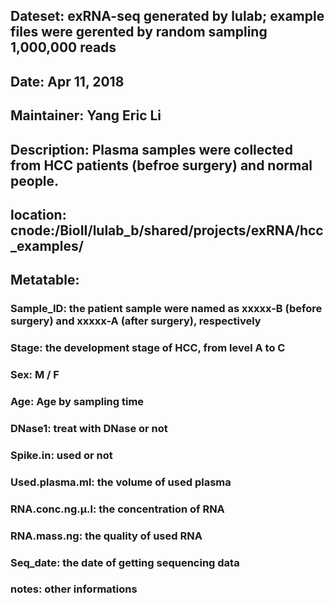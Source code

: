 ## Dateset: exRNA-seq generated by lulab; example files were gerented by random sampling 1,000,000 reads
## Date: Apr 11, 2018
## Maintainer: Yang Eric Li
## Description: Plasma samples were collected from HCC patients (befroe surgery) and normal people.
## location: cnode:/BioII/lulab_b/shared/projects/exRNA/hcc_examples/

## Metatable:
###       Sample_ID: the patient sample were named as xxxxx-B (before surgery) and xxxxx-A (after surgery), respectively
###       Stage: the development stage of HCC, from level A to C
###       Sex: M / F
###       Age: Age by sampling time
###       DNase1: treat with DNase or not
###       Spike.in: used or not
###       Used.plasma.ml: the volume of used plasma
###       RNA.conc.ng.μ.l: the concentration of RNA
###       RNA.mass.ng: the quality of used RNA
###       Seq_date: the date of getting sequencing data
###       notes: other informations
